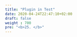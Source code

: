 ```yaml
---
title: "Plugin in Test"
date: 2020-04-24T22:47:10+02:00
draft: false
weight : 700
pre: "<b>25. </b>"
---
```



